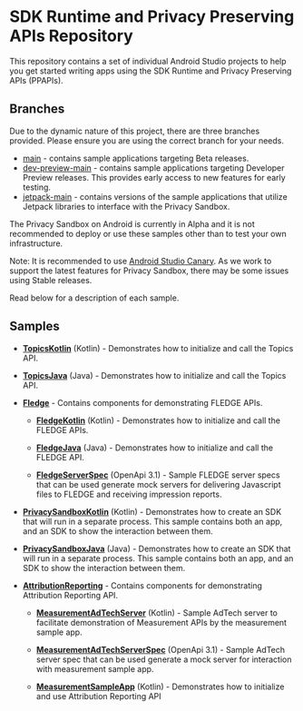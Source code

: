 SDK Runtime and Privacy Preserving APIs Repository
==================================================

This repository contains a set of individual Android Studio projects to help you get started writing apps using the SDK Runtime and Privacy Preserving APIs (PPAPIs).

Branches 
-----------
Due to the dynamic nature of this project, there are three branches provided.
Please ensure you are using the correct branch for your needs.

* [main](https://github.com/android/privacy-sandbox-samples) - contains sample
  applications targeting Beta releases.
* [dev-preview-main](https://github.com/android/privacy-sandbox-samples/tree/dev-preview-main) - contains
sample applications targeting Developer Preview releases. This provides early access to new features for early testing.
* [jetpack-main](https://github.com/android/privacy-sandbox-samples/tree/jetpack-main) - contains
versions of the sample applications that utilize Jetpack libraries to interface with the Privacy Sandbox.

The Privacy Sandbox on Android is currently in Alpha and it is not recommended to deploy or use these samples other than to test your own infrastructure.

Note: It is recommended to use [Android Studio
Canary](https://developer.android.com/studio/preview). As we work to support the
latest features for Privacy Sandbox, there may be some issues using Stable
releases.

Read below for a description of each sample.


Samples
----------

* **[TopicsKotlin](TopicsKotlin)** (Kotlin) - Demonstrates how to initialize and call the Topics API. 

* **[TopicsJava](TopicsJava)** (Java) - Demonstrates how to initialize and call the Topics API. 

* **[Fledge](Fledge)** - Contains components for demonstrating FLEDGE APIs.
  * **[FledgeKotlin](Fledge/FledgeKotlin)** (Kotlin) - Demonstrates how to initialize and call the FLEDGE APIs. 

  * **[FledgeJava](Fledge/FledgeJava)** (Java) - Demonstrates how to initialize and call the FLEDGE API. 

  * **[FledgeServerSpec](Fledge/FledgeServerSpec)** (OpenApi 3.1) - Sample FLEDGE server specs that can be used generate mock servers for delivering Javascript files to FLEDGE and receiving impression reports.  

* **[PrivacySandboxKotlin](PrivacySandboxKotlin)** (Kotlin) - Demonstrates how to create an SDK that will run in a separate process. This sample contains both an app, and an SDK to show the interaction between them.

* **[PrivacySandboxJava](PrivacySandboxJava)** (Java) - Demonstrates how to create an SDK that will run in a separate process. This sample contains both an app, and an SDK to show the interaction between them.

* **[AttributionReporting](AttributionReporting)** - Contains components for demonstrating Attribution Reporting API.
   * **[MeasurementAdTechServer](AttributionReporting/MeasurementAdTechServer)** (Kotlin) - Sample AdTech server to facilitate demonstration of Measurement APIs by the measurement sample app.

   * **[MeasurementAdTechServerSpec](AttributionReporting/MeasurementAdTechServerSpec)** (OpenApi 3.1) - Sample AdTech server spec that can be used generate a mock server for interaction with measurement sample app.

   * **[MeasurementSampleApp](AttributionReporting/MeasurementSampleApp)** (Kotlin) - Demonstrates how to initialize and use Attribution Reporting API

